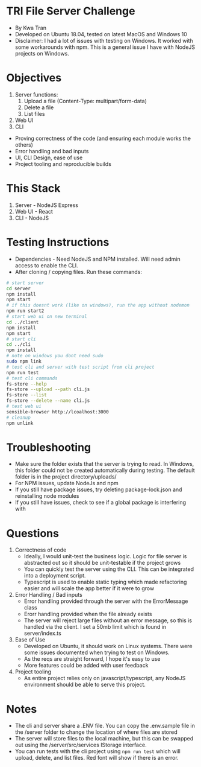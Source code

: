 # TRI File Server Challenge

* By Kwa Tran
* Developed on Ubuntu 18.04, tested on latest MacOS and Windows 10
* Disclaimer: I had a lot of issues with testing on Windows. It worked with some workarounds with npm. This is a general issue I have with NodeJS projects on Windows.

# Objectives

1. Server functions:
    1. Upload a file (Content-Type: multipart/form-data)
    2. Delete a file
    3. List files
2. Web UI
3. CLI

* Proving correctness of the code (and ensuring each module works the others)
* Error handling and bad inputs
* UI, CLI Design, ease of use
* Project tooling and reproducible builds

# This Stack

1. Server - NodeJS Express
2. Web UI - React
3. CLI - NodeJS

# Testing Instructions

* Dependencies - Need NodeJS and NPM installed. Will need admin access to enable the CLI.
* After cloning / copying files. Run these commands:
```bash
# start server
cd server
npm install
npm start
# if this doesnt work (like on windows), run the app without nodemon
npm run start2
# start web ui on new terminal
cd ../client
npm install
npm start
# start cli
cd ../cli
npm install
# note on windows you dont need sudo
sudo npm link
# test cli and server with test script from cli project
npm run test
# test cli commands
fs-store --help
fs-store --upload --path cli.js
fs-store --list
fs-store --delete --name cli.js
# test web ui
sensible-browser http://lcoalhost:3000
# cleanup
npm unlink
```

# Troubleshooting

* Make sure the folder exists that the server is trying to read. In Windows, this folder could not be created automatically during testing. The default folder is in the project directory/uploads/
* For NPM issues, update NodeJs and npm
* If you still have package issues, try deleting package-lock.json and reinstalling node modules
* If you still have issues, check to see if a global package is interfering with 

# Questions

1. Correctness of code
    * Ideally, I would unit-test the business logic. Logic for file server is abstracted out so it should be unit-testable if the project grows
    * You can quickly test the server using the CLI. This can be integrated into a deployment script.
    * Typescript is used to enable static typing which made refactoring easier and will scale the app better if it were to grow
2. Error Handling / Bad inputs
    * Error handling provided through the server with the ErrorMessage class
    * Erorr handling provided when the file already exists
    * The server will reject large files without an error message, so this is handled via the client. I set a 50mb limit which is found in server/index.ts
3. Ease of Use
    * Developed on Ubuntu, it should work on Linux systems. There were some issues documented when trying to test on Windows.
    * As the reqs are straight forward, I hope it's easy to use
    * More features could be added with user feedback
4. Project tooling
    * As entire project relies only on javascript/typescript, any NodeJS environment should be able to serve this project.

# Notes

* The cli and server share a .ENV file. You can copy the .env.sample file in the /server folder to change the location of where files are stored
* The server will store files to the local machine, but this can be swapped out using the /server/src/services IStorage interface.
* You can run tests with the cli project using `npm run test` which will upload, delete, and list files. Red font will show if there is an error.
